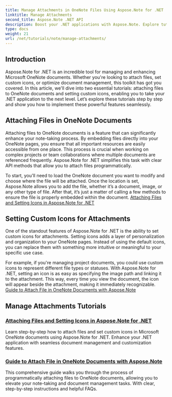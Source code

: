 ```yaml
---
title: Manage Attachments in OneNote Files Using Aspose.Note for .NET
linktitle: Manage Attachments
second_title: Aspose.Note .NET API
description: Boost your .NET applications with Aspose.Note. Explore tutorials on attaching files, setting icons, and retrieving attachments for enhanced development.
type: docs
weight: 21
url: /net/tutorials/note/manage-attachments/
---
```

## Introduction

Aspose.Note for .NET is an incredible tool for managing and enhancing Microsoft OneNote documents. Whether you're looking to attach files, set custom icons, or optimize document management, this toolkit has got you covered. In this article, we'll dive into two essential tutorials: attaching files to OneNote documents and setting custom icons, enabling you to take your .NET application to the next level. Let’s explore these tutorials step by step and show you how to implement these powerful features seamlessly.

## Attaching Files in OneNote Documents  
Attaching files to OneNote documents is a feature that can significantly enhance your note-taking process. By embedding files directly into your OneNote pages, you ensure that all important resources are easily accessible from one place. This process is crucial when working on complex projects or team collaborations where multiple documents are referenced frequently. Aspose.Note for .NET simplifies this task with clear API methods that allow you to attach files programmatically.

To start, you'll need to load the OneNote document you want to modify and choose where the file will be attached. Once the location is set, Aspose.Note allows you to add the file, whether it’s a document, image, or any other type of file. After that, it’s just a matter of calling a few methods to ensure the file is properly embedded within the document.
[Attaching Files and Setting Icons in Aspose.Note for .NET](./attaching-files-setting-icons/)

## Setting Custom Icons for Attachments  
One of the standout features of Aspose.Note for .NET is the ability to set custom icons for attachments. Setting icons adds a layer of personalization and organization to your OneNote pages. Instead of using the default icons, you can replace them with something more intuitive or meaningful to your specific use case.

For example, if you're managing project documents, you could use custom icons to represent different file types or statuses. With Aspose.Note for .NET, setting an icon is as easy as specifying the image path and linking it to the attachment. This way, every time you view the document, the icon will appear beside the attachment, making it immediately recognizable.
[Guide to Attach File in OneNote Documents with Aspose.Note](./attach-file-in-one-note-documents/)

## Manage Attachments Tutorials
### [Attaching Files and Setting Icons in Aspose.Note for .NET](./attaching-files-setting-icons/)
Learn step-by-step how to attach files and set custom icons in Microsoft OneNote documents using Aspose.Note for .NET. Enhance your .NET application with seamless document management and customization features.
### [Guide to Attach File in OneNote Documents with Aspose.Note](./attach-file-in-one-note-documents/)
This comprehensive guide walks you through the process of programmatically attaching files to OneNote documents, allowing you to elevate your note-taking and document management tasks. With clear, step-by-step instructions and helpful FAQs.
